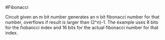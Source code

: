 #Fibonacci

Circuit given an m bit number generates an n bit fibonacci number for that number, overflows if result is larger than (2^n)-1. The example uses 8 bits for the fiobancci index and 16 bits for the
actual fibonacci number for that index.
